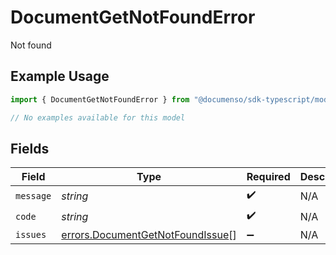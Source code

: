 # DocumentGetNotFoundError

Not found

## Example Usage

```typescript
import { DocumentGetNotFoundError } from "@documenso/sdk-typescript/models/errors";

// No examples available for this model
```

## Fields

| Field                                                                                | Type                                                                                 | Required                                                                             | Description                                                                          |
| ------------------------------------------------------------------------------------ | ------------------------------------------------------------------------------------ | ------------------------------------------------------------------------------------ | ------------------------------------------------------------------------------------ |
| `message`                                                                            | *string*                                                                             | :heavy_check_mark:                                                                   | N/A                                                                                  |
| `code`                                                                               | *string*                                                                             | :heavy_check_mark:                                                                   | N/A                                                                                  |
| `issues`                                                                             | [errors.DocumentGetNotFoundIssue](../../models/errors/documentgetnotfoundissue.md)[] | :heavy_minus_sign:                                                                   | N/A                                                                                  |